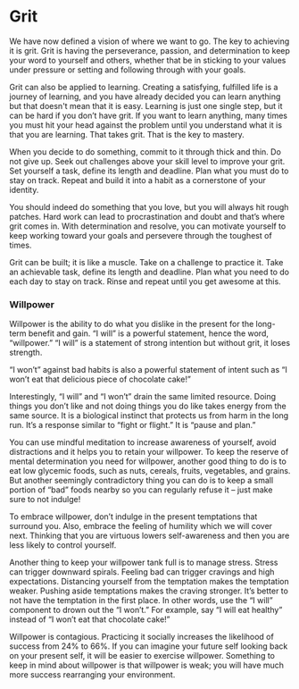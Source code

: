 # Grit

We have now defined a vision of where we want to go. The key to achieving it is grit. Grit is having the perseverance, passion, and determination to keep your word to yourself and others, whether that be in sticking to your values under pressure or setting and following through with your goals. 

Grit can also be applied to learning. Creating a satisfying, fulfilled life is a journey of learning, and you have already decided you can learn anything but that doesn't mean that it is easy.
Learning is just one single step, but it can be hard if you don’t have grit. If you want to learn anything, many times you must hit your head against the problem until you understand what it is that you are learning. That takes grit. That is the key to mastery.

When you decide to do something, commit to it through thick and thin. Do not give up. Seek out challenges above your skill level to improve your grit. Set yourself a task, define its length and deadline. Plan what you must do to stay on track. Repeat and build it into a habit as a cornerstone of your identity.

You should indeed do something that you love, but you will always hit rough patches. Hard work can lead to procrastination and doubt and that’s where grit comes in. With determination and resolve, you can motivate yourself to keep working toward your goals and persevere through the toughest of times. 

Grit can be built; it is like a muscle. Take on a challenge to practice it. Take an achievable task, define its length and deadline. Plan what you need to do each day to stay on track. Rinse and repeat until you get awesome at this. 


### Willpower

Willpower is the ability to do what you dislike in the present for the long-term benefit and gain. “I will” is a powerful statement, hence the word, “willpower.” “I will” is a statement of strong intention but without grit, it loses strength. 

“I won’t” against bad habits is also a powerful statement of intent such as “I won’t eat that delicious piece of chocolate cake!” 

Interestingly, “I will” and “I won’t” drain the same limited resource. Doing things you don’t like and not doing things you do like takes energy from the same source. It is a biological instinct that protects us from harm in the long run. It’s a response similar to “fight or flight.” It is “pause and plan.”

You can use mindful meditation to increase awareness of yourself, avoid distractions and it helps you to retain your willpower. To keep the reserve of mental determination you need for willpower, another good thing to do is to eat low glycemic foods, such as nuts, cereals, fruits, vegetables, and grains. But another seemingly contradictory thing you can do is to keep a small portion of “bad” foods nearby so you can regularly refuse it – just make sure to not indulge!

To embrace willpower, don’t indulge in the present temptations that surround you. Also, embrace the feeling of humility which we will cover next. Thinking that you are virtuous lowers self-awareness and then you are less likely to control yourself. 

Another thing to keep your willpower tank full is to manage stress. Stress can trigger downward spirals. Feeling bad can trigger cravings and high expectations. 
Distancing yourself from the temptation makes the temptation weaker. Pushing aside temptations makes the craving stronger. It’s better to not have the temptation in the first place. 
In other words, use the “I will” component to drown out the “I won’t.” For example, say “I will eat healthy” instead of “I won’t eat that chocolate cake!” 

Willpower is contagious. Practicing it socially increases the likelihood of success from 24% to 66%. If you can imagine your future self looking back on your present self, it will be easier to exercise willpower.
Something to keep in mind about willpower is that willpower is weak; you will have much more success rearranging your environment.



